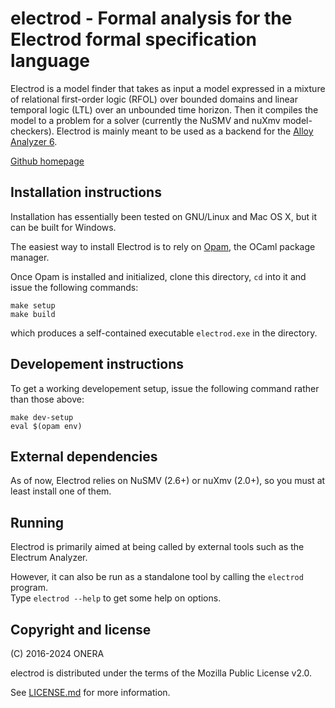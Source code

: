 # electrod - Formal analysis for the Electrod formal specification language

Electrod is a model finder that takes as input a
model expressed in a mixture of relational first-order logic (RFOL)
over bounded domains and linear temporal logic (LTL) over an unbounded
time horizon. Then it compiles the model to a problem for a solver 
(currently the NuSMV and nuXmv model-checkers). Electrod is mainly meant 
to be used as a backend for the [Alloy Analyzer 6](https://alloytools.org/).

[Github homepage](https://github.com/grayswandyr/electrod)

## Installation instructions

Installation has essentially been tested on GNU/Linux and Mac OS X, but it can be built for Windows.

The easiest way to install Electrod is to rely on [Opam](https://opam.ocaml.org/), the OCaml package
manager. 

Once Opam is installed and initialized, clone this directory, `cd` into it and issue the following commands:
```
make setup
make build
```
which produces a self-contained executable `electrod.exe` in the directory.

## Developement instructions

To get a working developement setup, issue the following command rather than those above:
```
make dev-setup
eval $(opam env)
```

## External dependencies

As of now, Electrod relies on NuSMV (2.6+) or nuXmv (2.0+),
so you must at least install one of them. 


## Running

Electrod is primarily aimed at being called by external tools such as the Electrum Analyzer. 

However, it can also be run as a standalone tool by calling the `electrod` program.  
Type `electrod --help` to get some help on options.


## Copyright and license

(C) 2016-2024 ONERA

electrod is distributed under the terms of the Mozilla Public License v2.0.

See [LICENSE.md](LICENSE.md) for more information.
